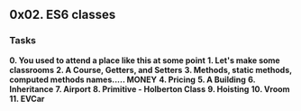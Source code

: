 ## 0x02. ES6 classes

### Tasks

**0. You used to attend a place like this at some point**
**1. Let's make some classrooms**
**2. A Course, Getters, and Setters**
**3. Methods, static methods, computed methods names..... MONEY**
**4. Pricing**
**5. A Building**
**6. Inheritance**
**7. Airport**
**8. Primitive - Holberton Class**
**9. Hoisting**
**10. Vroom**
**11. EVCar**